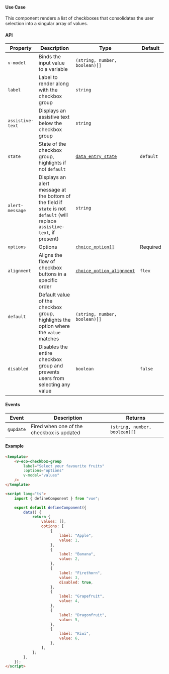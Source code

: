 #### Use Case

This component renders a list of checkboxes that consolidates the user selection into a singular array of values.

#### API

| Property         | Description                                                                                                                  | Type                                                        | Default   |
| ---------------- | ---------------------------------------------------------------------------------------------------------------------------- | ----------------------------------------------------------- | --------- |
| `v-model`        | Binds the input value to a variable                                                                                          | `(string, number, boolean)[]`                               |           |
| `label`          | Label to render along with the checkbox group                                                                                | `string`                                                    |           |
| `assistive-text` | Displays an assistive text below the checkbox group                                                                          | `string`                                                    |           |
| `state`          | State of the checkbox group, highlights if not `default`                                                                     | [`data_entry_state`](/types#data-entry-state)               | `default` |
| `alert-message`  | Displays an alert message at the bottom of the field if `state` is not `default` (will replace `assistive-text`, if present) | `string`                                                    |           |
| `options`        | Options                                                                                                                      | [`choice_option[]`](/types#choice-option)                   | Required  |
| `alignment`      | Aligns the flow of checkbox buttons in a specific order                                                                      | [`choice_option_alignment`](/types#choice-option-alignment) | `flex`    |
| `default`        | Default value of the checkbox group, highlights the option where the `value` matches                                         | `(string, number, boolean)[]`                               |           |
| `disabled`       | Disables the entire checkbox group and prevents users from selecting any value                                               | `boolean`                                                   | `false`   |

#### Events

| Event     | Description                               | Returns                       |
| --------- | ----------------------------------------- | ----------------------------- |
| `@update` | Fired when one of the checkbox is updated | `(string, number, boolean)[]` |

#### Example

```html
<template>
	<v-eco-checkbox-group
		label="Select your favourite fruits"
		:options="options"
		v-model="values"
	/>
</template>

<script lang="ts">
	import { defineComponent } from "vue";

	export default defineComponent({
		data() {
			return {
				values: [],
				options: [
					{
						label: "Apple",
						value: 1,
					},
					{
						label: "Banana",
						value: 2,
					},
					{
						label: "Firethorn",
						value: 3,
						disabled: true,
					},
					{
						label: "Grapefruit",
						value: 4,
					},
					{
						label: "Dragonfruit",
						value: 5,
					},
					{
						label: "Kiwi",
						value: 6,
					},
				],
			};
		},
	});
</script>
```
